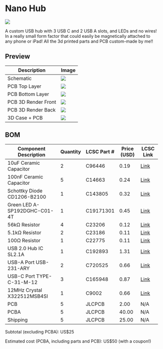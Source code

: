 # Nano Hub

![](https://github.com/user-attachments/assets/bb9d7b5b-cb39-45dc-b019-447e19ef3de9)

A custom USB hub with 3 USB C and 2 USB A slots, and LEDs and no wires! In a really small form factor that could easily be magnetically attached to any phone or iPad!
All the 3d printed parts and PCB custom-made by me!!

## Preview

| Description           | Image                                                                                                                                  |
|-----------------------|----------------------------------------------------------------------------------------------------------------------------------------|
| Schematic             | ![](https://github.com/user-attachments/assets/2d741835-3673-44c7-9cd2-e9b3d6fd9913)
| PCB Top Layer         | ![](https://github.com/user-attachments/assets/e0e40aa9-7924-46e3-b786-513cc89d4170) 
| PCB Bottom Layer      | ![](https://github.com/user-attachments/assets/7477fa74-3e11-48fa-a9af-cd6c0a658ef7)
| PCB 3D Render Front   | ![](https://github.com/user-attachments/assets/ddc55475-9b6d-4600-b5af-0f99aff81550)                               
| PCB 3D Render Back    | ![](https://github.com/user-attachments/assets/e99f5554-6c79-4d0d-84b7-76a6a579660f)
| 3D Case + PCB         | ![](https://github.com/user-attachments/assets/bb9d7b5b-cb39-45dc-b019-447e19ef3de9)


## BOM

| Component Description              | Quantity | LCSC Part #     | Price (USD) | LCSC Link                                                                                                                        |
|-----------------------------------|----------|-----------------|-------------|----------------------------------------------------------------------------------------------------------------------------------|
| 10uF Ceramic Capacitor            | 2        | C96446          | 0.19        | [Link](https://lcsc.com/product-detail/Multilayer-Ceramic-Capacitors-MLCC-SMD-SMT_Samsung-Electro-Mechanics-CL10A106MA8NRNC_C96446.html) |
| 100nF Ceramic Capacitor           | 5        | C14663          | 0.24        | [Link](https://lcsc.com/product-detail/Multilayer-Ceramic-Capacitors-MLCC-SMD-SMT_YAGEO-CC0603KRX7R9BB104_C14663.html)           |
| Schottky Diode CD1206-B2100      | 1        | C143805         | 0.32        | [Link](https://lcsc.com/product-detail/Schottky-Diodes_BOURNS-CD1206-B2100_C143805.html)                                         |
| Green LED A-SP192DGHC-C01-4T     | 1        | C19171301       | 0.45        | [Link](https://lcsc.com/product-detail/LED-Indication-Discrete_Amicc-A-SP192DGHC-C01-4T_C19171301.html)                          |
| 56kΩ Resistor                     | 4        | C23206          | 0.12        | [Link](https://lcsc.com/product-detail/Chip-Resistor-Surface-Mount_UNI-ROYAL-0603WAF5602T5E_C23206.html)                         |
| 5.1kΩ Resistor                    | 2        | C23186          | 0.11        | [Link](https://lcsc.com/product-detail/Chip-Resistor-Surface-Mount_UNI-ROYAL-0603WAF5101T5E_C23186.html)                         |
| 100Ω Resistor                     | 1        | C22775          | 0.11        | [Link](https://lcsc.com/product-detail/Chip-Resistor-Surface-Mount_UNI-ROYAL-0603WAF1000T5E_C22775.html)                         |
| USB 2.0 Hub IC SL2.1A            | 1        | C192893         | 1.31        | [Link](https://lcsc.com/product-detail/USB-HUB-Controllers_CoreChips-SL2-1A_C192893.html)                                        |
| USB-A Port USB-231-ARY           | 2        | C720525         | 0.66        | [Link](https://lcsc.com/product-detail/USB-Connectors_XUNPU-USB-231-ARY_C720525.html)                                            |
| USB-C Port TYPE-C-31-M-12        | 3        | C165948         | 0.87        | [Link](https://lcsc.com/product-detail/USB-Connectors_Korean-Hroparts-Elec-TYPE-C-31-M-12_C165948.html)                          |
| 12MHz Crystal X322512MSB4SI      | 1        | C9002           | 0.66        | [Link](https://lcsc.com/product-detail/Crystals_YXC-Crystal-Oscillators-X322512MSB4SI_C9002.html)                                |
| PCB                              | 5        | JLCPCB          | 2.00        | N/A                                         |
| PCBA                             | 5        | JLCPCB          | 40.00      | N/A                                         |
| Shipping                         | 5        | JLCPCB          | 25.00        | N/A                                         |

Subtotal (excluding PCBA): US$25

Estimated cost (PCBA, including parts and PCB): US$50 (with a coupon!)
